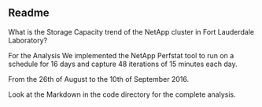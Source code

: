## Readme

What is the Storage Capacity trend of the NetApp cluster in Fort Lauderdale Laboratory?

For the Analysis We implemented the NetApp Perfstat tool to run on a schedule for 16 days and capture 48 iterations of 15 minutes each day.

From the 26th of August to the 10th of September 2016.

Look at the Markdown in the code directory for the complete analysis. 



